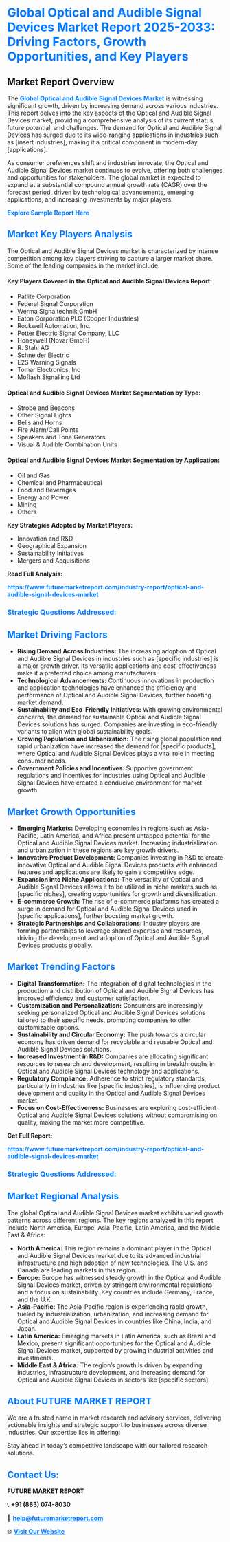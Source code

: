 <h1 style="color: #007BFF;">Global Optical and Audible Signal Devices Market Report 2025-2033: Driving Factors, Growth Opportunities, and Key Players</h1>

<section id="overview">
<h2>Market Report Overview</h2>
<p>The <a href="https://www.futuremarketreport.com/industry-report/optical-and-audible-signal-devices-market" style="color: #007BFF; text-decoration: none;"><strong>Global Optical and Audible Signal Devices Market</strong></a> is witnessing significant growth, driven by increasing demand across various industries. This report delves into the key aspects of the Optical and Audible Signal Devices market, providing a comprehensive analysis of its current status, future potential, and challenges. The demand for Optical and Audible Signal Devices has surged due to its wide-ranging applications in industries such as [insert industries], making it a critical component in modern-day [applications].</p>
<p>As consumer preferences shift and industries innovate, the Optical and Audible Signal Devices market continues to evolve, offering both challenges and opportunities for stakeholders. The global market is expected to expand at a substantial compound annual growth rate (CAGR) over the forecast period, driven by technological advancements, emerging applications, and increasing investments by major players.</p>
</section>

<section id="overview">
<p><a href="https://www.futuremarketreport.com/request-sample/reportId=37779" style="color: #007BFF; text-decoration: none;"><strong>Explore Sample Report Here</strong></a></p>
</section>

<section id="key-players">
<h2 style="color: #007BFF;">Market Key Players Analysis</h2>
<p>The Optical and Audible Signal Devices market is characterized by intense competition among key players striving to capture a larger market share. Some of the leading companies in the market include:</p>
<h4>Key Players Covered in the Optical and Audible Signal Devices Report:</h4>
<ul><li>Patlite Corporation</li><li>Federal Signal Corporation</li><li>Werma Signaltechnik GmbH</li><li>Eaton Corporation PLC (Cooper Industries)</li><li>Rockwell Automation, Inc.</li><li>Potter Electric Signal Company, LLC</li><li>Honeywell (Novar GmbH)</li><li>R. Stahl AG</li><li>Schneider Electric</li><li>E2S Warning Signals</li><li>Tomar Electronics, Inc</li><li>Moflash Signalling Ltd</li></ul>
<h4>Optical and Audible Signal Devices Market Segmentation by Type:</h4>
<ul><li>Strobe and Beacons</li><li>Other Signal Lights</li><li>Bells and Horns</li><li>Fire Alarm/Call Points</li><li>Speakers and Tone Generators</li><li>Visual &amp; Audible Combination Units</li></ul>

<h4>Optical and Audible Signal Devices Market Segmentation by Application:</h4>
<ul><li>Oil and Gas</li><li>Chemical and Pharmaceutical</li><li>Food and Beverages</li><li>Energy and Power</li><li>Mining</li><li>Others</li></ul>
<p><strong>Key Strategies Adopted by Market Players:</strong></p>
<ul>
<li>Innovation and R&D</li>
<li>Geographical Expansion</li>
<li>Sustainability Initiatives</li>
<li>Mergers and Acquisitions</li>
</ul>
</section>

<section>
<p><strong>Read Full Analysis: </strong></p><a href="https://www.futuremarketreport.com/industry-report/optical-and-audible-signal-devices-market" style="color: #007BFF; text-decoration: none;"><strong>https://www.futuremarketreport.com/industry-report/optical-and-audible-signal-devices-market</strong></a>
<h3 style="color: #007BFF;">Strategic Questions Addressed:</h3>
</section>

<section id="driving-factors">
<h2 style="color: #007BFF;">Market Driving Factors</h2>
<ul>
<li><strong>Rising Demand Across Industries:</strong> The increasing adoption of Optical and Audible Signal Devices in industries such as [specific industries] is a major growth driver. Its versatile applications and cost-effectiveness make it a preferred choice among manufacturers.</li>
<li><strong>Technological Advancements:</strong> Continuous innovations in production and application technologies have enhanced the efficiency and performance of Optical and Audible Signal Devices, further boosting market demand.</li>
<li><strong>Sustainability and Eco-Friendly Initiatives:</strong> With growing environmental concerns, the demand for sustainable Optical and Audible Signal Devices solutions has surged. Companies are investing in eco-friendly variants to align with global sustainability goals.</li>
<li><strong>Growing Population and Urbanization:</strong> The rising global population and rapid urbanization have increased the demand for [specific products], where Optical and Audible Signal Devices plays a vital role in meeting consumer needs.</li>
<li><strong>Government Policies and Incentives:</strong> Supportive government regulations and incentives for industries using Optical and Audible Signal Devices have created a conducive environment for market growth.</li>
</ul>
</section>

<section id="growth-opportunities">
<h2 style="color: #007BFF;">Market Growth Opportunities</h2>
<ul>
<li><strong>Emerging Markets:</strong> Developing economies in regions such as Asia-Pacific, Latin America, and Africa present untapped potential for the Optical and Audible Signal Devices market. Increasing industrialization and urbanization in these regions are key growth drivers.</li>
<li><strong>Innovative Product Development:</strong> Companies investing in R&D to create innovative Optical and Audible Signal Devices products with enhanced features and applications are likely to gain a competitive edge.</li>
<li><strong>Expansion into Niche Applications:</strong> The versatility of Optical and Audible Signal Devices allows it to be utilized in niche markets such as [specific niches], creating opportunities for growth and diversification.</li>
<li><strong>E-commerce Growth:</strong> The rise of e-commerce platforms has created a surge in demand for Optical and Audible Signal Devices used in [specific applications], further boosting market growth.</li>
<li><strong>Strategic Partnerships and Collaborations:</strong> Industry players are forming partnerships to leverage shared expertise and resources, driving the development and adoption of Optical and Audible Signal Devices products globally.</li>
</ul>
</section>

<section id="trending-factors">
<h2 style="color: #007BFF;">Market Trending Factors</h2>
<ul>
<li><strong>Digital Transformation:</strong> The integration of digital technologies in the production and distribution of Optical and Audible Signal Devices has improved efficiency and customer satisfaction.</li>
<li><strong>Customization and Personalization:</strong> Consumers are increasingly seeking personalized Optical and Audible Signal Devices solutions tailored to their specific needs, prompting companies to offer customizable options.</li>
<li><strong>Sustainability and Circular Economy:</strong> The push towards a circular economy has driven demand for recyclable and reusable Optical and Audible Signal Devices solutions.</li>
<li><strong>Increased Investment in R&D:</strong> Companies are allocating significant resources to research and development, resulting in breakthroughs in Optical and Audible Signal Devices technology and applications.</li>
<li><strong>Regulatory Compliance:</strong> Adherence to strict regulatory standards, particularly in industries like [specific industries], is influencing product development and quality in the Optical and Audible Signal Devices market.</li>
<li><strong>Focus on Cost-Effectiveness:</strong> Businesses are exploring cost-efficient Optical and Audible Signal Devices solutions without compromising on quality, making the market more competitive.</li>
</ul>
</section>

<section>
<p><strong>Get Full Report: </strong></p><a href="https://www.futuremarketreport.com/industry-report/optical-and-audible-signal-devices-market" style="color: #007BFF; text-decoration: none;"><strong>https://www.futuremarketreport.com/industry-report/optical-and-audible-signal-devices-market</strong></a>
<h3 style="color: #007BFF;">Strategic Questions Addressed:</h3>
</section>


<section id="regional-analysis">
<h2 style="color: #007BFF;">Market Regional Analysis</h2>
<p>The global Optical and Audible Signal Devices market exhibits varied growth patterns across different regions. The key regions analyzed in this report include North America, Europe, Asia-Pacific, Latin America, and the Middle East & Africa:</p>
<ul>
<li><strong>North America:</strong> This region remains a dominant player in the Optical and Audible Signal Devices market due to its advanced industrial infrastructure and high adoption of new technologies. The U.S. and Canada are leading markets in this region.</li>
<li><strong>Europe:</strong> Europe has witnessed steady growth in the Optical and Audible Signal Devices market, driven by stringent environmental regulations and a focus on sustainability. Key countries include Germany, France, and the U.K.</li>
<li><strong>Asia-Pacific:</strong> The Asia-Pacific region is experiencing rapid growth, fueled by industrialization, urbanization, and increasing demand for Optical and Audible Signal Devices in countries like China, India, and Japan.</li>
<li><strong>Latin America:</strong> Emerging markets in Latin America, such as Brazil and Mexico, present significant opportunities for the Optical and Audible Signal Devices market, supported by growing industrial activities and investments.</li>
<li><strong>Middle East & Africa:</strong> The region’s growth is driven by expanding industries, infrastructure development, and increasing demand for Optical and Audible Signal Devices in sectors like [specific sectors].</li>
</ul>
</section>

<footer>
<h2 style="color: #007BFF;">About FUTURE MARKET REPORT</h2>
<p>We are a trusted name in market research and advisory services, delivering actionable insights and strategic support to businesses across diverse industries. Our expertise lies in offering:</p>

<p>Stay ahead in today’s competitive landscape with our tailored research solutions.</p>

<h2 style="color: #007BFF;">Contact Us:</h2>
<p><strong>FUTURE MARKET REPORT</strong></p>
<p>📞 <strong>+91 (883) 074-8030</strong></p>
<p>📧 <strong><a href="mailto:help@futuremarketreport.com" style="color: #007BFF;">help@futuremarketreport.com</a></strong></p>
<p>🌐 <strong><a href="https://www.futuremarketreport.com/" style="color: #007BFF;">Visit Our Website</a></strong></p>
</footer>
